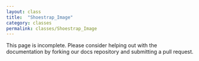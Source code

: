 ```yaml
---
layout: class
title:  "Shoestrap_Image"
category: classes
permalink: classes/Shoestrap_Image
---
```


This page is incomplete. Please consider helping out with the documentation by forking our docs repository and submitting a pull request.